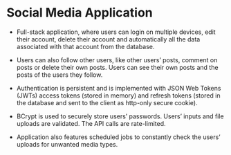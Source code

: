 # Social Media Application

* Full-stack application, where users can login on multiple devices, edit their account, delete their account and
automatically all the data associated with that account from the database.

* Users can also follow other users, like other users’ posts, comment on posts or delete their own posts.
Users can see their own posts and the posts of the users they follow.

* Authentication is persistent and is implemented with JSON Web Tokens (JWTs) access tokens (stored in memory) and refresh tokens (stored in the database and sent to the client as http-only secure cookie).

* BCrypt is used to securely store users’ passwords. Users’ inputs and file uploads are validated. The API calls are rate-limited.

* Application also features scheduled jobs to constantly check the users’ uploads for unwanted media types.
